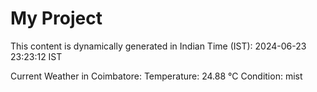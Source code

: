 # My Project

This content is dynamically generated in Indian Time (IST): 2024-06-23 23:23:12 IST


Current Weather in Coimbatore:
Temperature: 24.88 °C
Condition: mist
